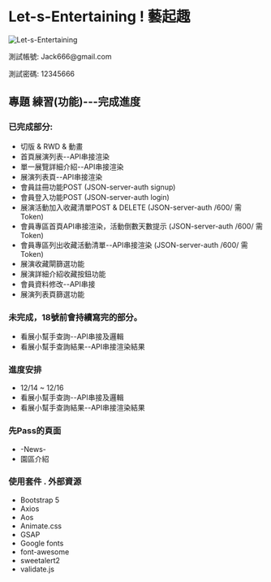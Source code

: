 # Let-s-Entertaining ! 藝起趣
<img alt="Let-s-Entertaining" src="https://i.imgur.com/Upvw21J.png">

<p>測試帳號: Jack666@gmail.com</p>
<p>測試密碼: 12345666</p>

## 專題 練習(功能)---完成進度
### 已完成部分:
- 切版 & RWD & 動畫
- 首頁展演列表--API串接渲染
- 單一展覽詳細介紹--API串接渲染
- 展演列表頁--API串接渲染
- 會員註冊功能POST (JSON-server-auth signup)
- 會員登入功能POST (JSON-server-auth login)
- 展演活動加入收藏清單POST & DELETE (JSON-server-auth /600/ 需Token) 
- 會員專區首頁API串接渲染，活動倒數天數提示 (JSON-server-auth /600/ 需Token)
- 會員專區列出收藏活動清單--API串接渲染 (JSON-server-auth /600/ 需Token)
- 展演收藏閘篩選功能
- 展演詳細介紹收藏按鈕功能
- 會員資料修改--API串接
- 展演列表頁篩選功能

### 未完成，18號前會持續寫完的部分。
- 看展小幫手查詢--API串接及邏輯
- 看展小幫手查詢結果--API串接渲染結果

### 進度安排
- 12/14 ~ 12/16
- 看展小幫手查詢--API串接及邏輯
- 看展小幫手查詢結果--API串接渲染結果

### 先Pass的頁面
- -News-
- 園區介紹

### 使用套件 . 外部資源
- Bootstrap 5
- Axios
- Aos
- Animate.css
- GSAP
- Google fonts
- font-awesome
- sweetalert2
- validate.js